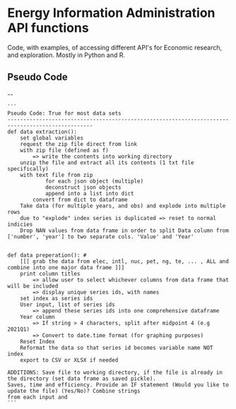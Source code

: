 # Energy Information Administration API functions
Code, with examples, of accessing different API's for Economic research, and exploration. Mostly in Python and R.

## Pseudo Code
--

````
```
Pseudo Code: True for most data sets
-------------------------------------------------------------------------------------------------
def data extraction(): 						
	set global variables
	request the zip file direct from link 
	with zip file (defined as f) 
		=> write the contents into working directory
	unzip the file and extract all its contents (1 txt file specifically)
	with text file from zip
			for each json object (multiple)
			deconstruct json objects
			append into a list into dict
		convert from dict to dataframe
	Take data (for multiple years, and obs) and explode into multiple rows
	due to "explode" index series is duplicated => reset to normal indicies
	Drop NAN values from data frame in order to split Data column from ['number', 'year'] to two separate cols. 'Value' and 'Year'


def data preperation(): # 
	[[[ grab the data from elec, intl, nuc, pet, ng, te, ... , ALL and combine into one major data frame ]]]
	print column titles
		=> allow user to select whichever columns from data frame that will be included
		=> display unique series ids, with names 
	set index as series ids
	User input, list of series ids
		=> append these series ids into one comprehensive dataframe
	Year column 
		=> If string > 4 characters, split after midpoint 4 (e.g 2021Q1)
		=> Convert to date.time format (for graphing purposes) 
	Reset Index
	Reformat the data so that series id becomes variable name NOT index
	export to CSV or XLSX if needed  

ADDITIONS: Save file to working directory, if the file is already in the directory (set data frame as saved pickle).
Saves, time and efficiency. Provide an IF statement (Would you like to update the file) (Yes/No)? Combine strings 
from each input and 
```
````
